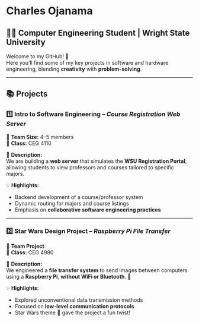 #  Charles Ojanama  

## 👨‍💻 Computer Engineering Student | Wright State University  

Welcome to my GitHub! 🚀  
Here you’ll find some of my key projects in software and hardware engineering, blending **creativity** with **problem-solving**.  

---

## 📚 Projects  

### 1️⃣ Intro to Software Engineering – *Course Registration Web Server*  
👥 **Team Size:** 4–5 members  
📌 **Class:** CEG 4110  

🔧 **Description:**  
We are building a **web server** that simulates the **WSU Registration Portal**, allowing students to view professors and courses tailored to specific majors.  

💡 **Highlights:**  
- Backend development of a course/professor system  
- Dynamic routing for majors and course listings  
- Emphasis on **collaborative software engineering practices**  



---

### 2️⃣ Star Wars Design Project – *Raspberry Pi File Transfer*  
👥 **Team Project**  
📌 **Class:** CEG 4980  

🔧 **Description:**  
We engineered a **file transfer system** to send images between computers using a **Raspberry Pi**, **without WiFi or Bluetooth**. 🌌  

💡 **Highlights:**  
- Explored unconventional data transmission methods  
- Focused on **low-level communication protocols**  
- Star Wars theme 🌟 gave the project a fun twist!  

